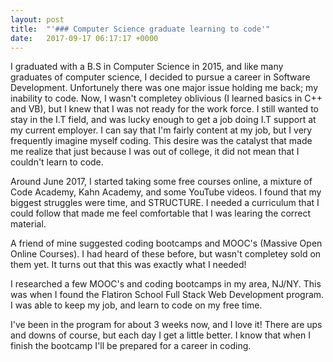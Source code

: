 ```yaml
---
layout: post
title:  "'### Computer Science graduate learning to code'"
date:   2017-09-17 06:17:17 +0000
---
```



I graduated with a B.S in Computer Science in 2015, and like many graduates of computer science, I decided to pursue a career in Software Development. Unfortunely there was one major issue holding me back; my inability to code. Now, I wasn't completey oblivious (I learned basics in C++ and VB), but I knew that I was not ready for the work force. I still wanted to stay in the I.T field, and was lucky enough to get a job doing I.T support at my current employer. I can say that I'm fairly content at my job, but I very frequently imagine myself coding. This desire was the catalyst that made me realize that just because I was out of college, it did not mean that I couldn't learn to code.

Around June 2017, I started taking some free courses online, a mixture of Code Academy, Kahn Academy, and some YouTube videos. I found that my biggest struggles were time, and STRUCTURE. I needed a curriculum that I could follow that made me feel comfortable that I was learing the correct material.

A friend of mine suggested coding bootcamps and MOOC's (Massive Open Online Courses). I had heard of these before, but wasn't completey sold on them yet. It turns out that this was exactly what I needed! 

I researched a few MOOC's and coding bootcamps in my area, NJ/NY. This was when I found the Flatiron School Full Stack Web Development program. I was able to keep my job, and learn to code on my free time.

I've been in the program for about 3 weeks now, and I love it! There are ups and downs of course, but each day I get a little better. I know that when I finish the bootcamp I'll be prepared for a career in coding.
